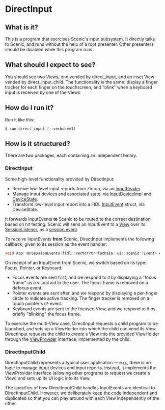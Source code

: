 # DirectInput

## What is it?

This is a program that exercises Scenic's input subsystem. It directly talks to
Scenic, and runs without the help of a root presenter. Other presenters should
be disabled while this program runs.

## What should I expect to see?

You should see two Views, one vended by direct_input, and an inset View vended by
direct_input_child. The functionality is the same: display a finger tracker for
each finger on the touchscreen, and "blink" when a keyboard input is received by
one of the Views.

## How do I run it?

Run it like this:

```
$ run direct_input [--verbose=1]
```

## How is it structured?

There are two packages, each containing an independent binary.

### DirectInput

Some high-level functionality provided by DirectInput:

* Receive low-level input reports from Zircon, via an
[InputReader](https://fuchsia.googlesource.com/fuchsia/+/master/src/ui/lib/input_reader/input_reader.h).
* Manage input devices and associated state, via
[InputDeviceImpl](https://fuchsia.googlesource.com/fuchsia/+/master/src/lib/ui/input/input_device_impl.h)
and
[DeviceState](https://fuchsia.googlesource.com/fuchsia/+/master/src/lib/ui/input/device_state.h).
* Transform low-level input report into a FIDL
[InputEvent](https://fuchsia.googlesource.com/fuchsia/+/master/sdk/fidl/fuchsia.ui.input/input_events.fidl)
struct, via DeviceState.

It forwards InputEvents **to** Scenic to be routed to the correct destination
based on hit testing. Scenic will send an InputEvent to a
[View](https://fuchsia.googlesource.com/fuchsia/+/master/src/ui/scenic/lib/gfx/resources/view.h)
over its
[SessionListener](https://fuchsia.googlesource.com/fuchsia/+/master/sdk/fidl/fuchsia.ui.scenic/session.fidl),
as a
[session event](https://fuchsia.googlesource.com/fuchsia/+/master/sdk/fidl/fuchsia.ui.scenic/events.fidl).

To receive InputEvents **from** Scenic, DirectInput implements the following
callback, given to its session as the event handler:

```C++
void App::OnSessionEvents(fidl::VectorPtr<fuchsia::ui::scenic::Event> events);
```

On receipt of an InputEvent from Scenic, we switch based on its type: Focus,
Pointer, or Keyboard.

*   Focus events are sent first, and we respond to it by displaying a "focus
    frame" as a visual aid to the user. The focus frame is removed on a defocus
    event.
*   Pointer events are sent after, and we respond by displaying a per-finger
    circle to indicate active tracking. The finger tracker is removed on a touch
    pointer's `UP` event.
*   Keyboard events are sent to the focused View, and we respond to it by
    briefly "blinking" the focus frame.

To exercise the multi-View case, DirectInput requests a child program to be
launched, and sets up a ViewHolder into which the child can vend its View.
DirectInput requests the child to *create* a View into the provided ViewHolder
through the
[ViewProvider](https://fuchsia.googlesource.com/fuchsia/+/master/sdk/fidl/fuchsia.ui.app/view_provider.fidl)
interface, implemented by the child.

### DirectInputChild

DirectInputChild represents a typical user application &mdash; e.g., there is no
logic to manage input devices and input reports. Instead, it implements the
ViewProvider interface (allowing other programs to request we create a View) and
sets up its UI logic into its View.

The specifics of how DirectInputChild handles InputEvents are identical to
DirectInputChild. However, we deliberately keep the code independent and duplicated so
that you can play around with each View independently of the other.
